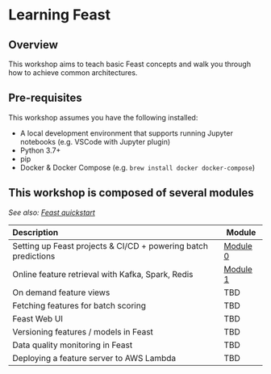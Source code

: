 # Learning Feast

## Overview

This workshop aims to teach basic Feast concepts and walk you through how to achieve common architectures.

## Pre-requisites
This workshop assumes you have the following installed:
- A local development environment that supports running Jupyter notebooks (e.g. VSCode with Jupyter plugin)
- Python 3.7+
- pip
- Docker & Docker Compose (e.g. `brew install docker docker-compose`)

## This workshop is composed of several modules
*See also: [Feast quickstart](https://docs.feast.dev/getting-started/quickstart)*

| Description                                                    | Module                         |
| :------------------------------------------------------------- | ------------------------------ |
| Setting up Feast projects & CI/CD + powering batch predictions | [Module 0](module_0/README.md) |
| Online feature retrieval with Kafka, Spark, Redis              | [Module 1](module_1/README.md) |
| On demand feature views                                        | TBD                            |
| Fetching features for batch scoring                            | TBD                            |
| Feast Web UI                                                   | TBD                            |
| Versioning features / models in Feast                          | TBD                            |
| Data quality monitoring in Feast                               | TBD                            |
| Deploying a feature server to AWS Lambda                       | TBD                            |

